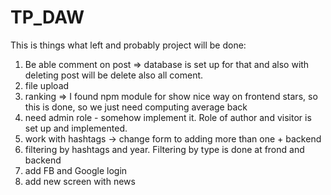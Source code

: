 # TP_DAW
This is things what left and probably project will be done:
1. Be able comment on post => database is set up for that and also with deleting post will be delete also all coment.
2. file upload
3. ranking => I found npm module for show nice way on frontend stars, so this is done, so we just need computing average back
4. need admin role - somehow implement it. Role of author and visitor is set up and implemented.
5. work with hashtags -> change form to adding more than one + backend
6. filtering by hashtags and year. Filtering by type is done at frond and backend
7. add FB and Google login
8. add new screen with news
